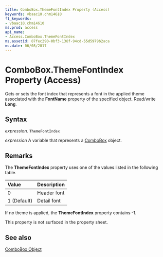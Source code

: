 ```yaml
---
title: ComboBox.ThemeFontIndex Property (Access)
keywords: vbaac10.chm14610
f1_keywords:
- vbaac10.chm14610
ms.prod: access
api_name:
- Access.ComboBox.ThemeFontIndex
ms.assetid: 07fec290-0bf3-138f-94cd-55d5979b2aca
ms.date: 06/08/2017
---
```



# ComboBox.ThemeFontIndex Property (Access)

Gets or sets the font index that represents a font in the applied theme associated with the  **FontName** property of the specified object. Read/write **Long**.


## Syntax

 _expression_. `ThemeFontIndex`

 _expression_ A variable that represents a [ComboBox](./Access.ComboBox.md) object.


## Remarks

The  **ThemeFontIndex** property uses one of the values listed in the following table.



|**Value**|**Description**|
|:-----|:-----|
|0|Header font|
|1 (Default)|Detail font|

If no theme is applied, the  **ThemeFontIndex** property contains -1.

This property is not surfaced in the property sheet.


## See also


[ComboBox Object](Access.ComboBox.md)

